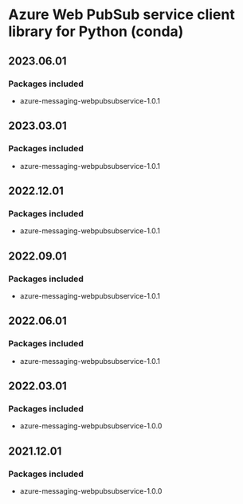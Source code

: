 # Azure Web PubSub service client library for Python (conda)

## 2023.06.01

### Packages included

- azure-messaging-webpubsubservice-1.0.1

## 2023.03.01

### Packages included

- azure-messaging-webpubsubservice-1.0.1

## 2022.12.01

### Packages included

- azure-messaging-webpubsubservice-1.0.1

## 2022.09.01

### Packages included

- azure-messaging-webpubsubservice-1.0.1

## 2022.06.01

### Packages included

- azure-messaging-webpubsubservice-1.0.1

## 2022.03.01

### Packages included

- azure-messaging-webpubsubservice-1.0.0

## 2021.12.01

### Packages included

- azure-messaging-webpubsubservice-1.0.0
